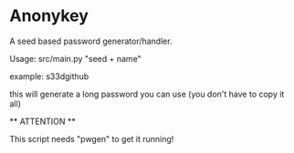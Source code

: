 # Anonykey

A seed based password generator/handler.

Usage: src/main.py "seed + name"

example: s33dgithub

this will generate a long password you can use (you don't have to copy it all)

** ATTENTION **

This script needs "pwgen" to get it running!
